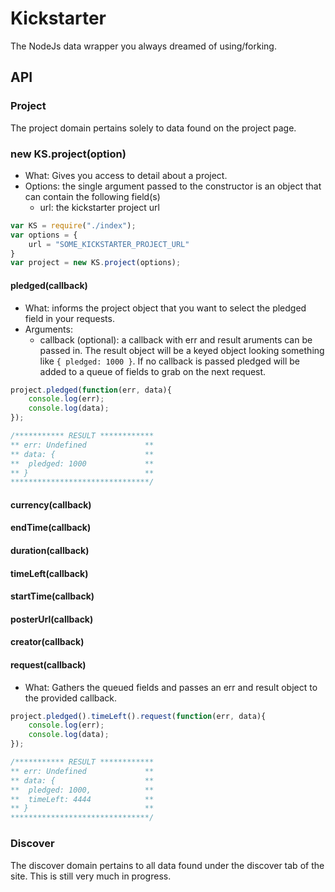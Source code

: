 # Kickstarter

The NodeJs data wrapper you always dreamed of using/forking.

## API

### Project

The project domain pertains solely to data found on the project page. 

### new KS.project(option)
* What: Gives you access to detail about a project.
* Options: the single argument passed to the constructor is an object that can contain the following field(s)
	* url: the kickstarter project url

```javascript
var KS = require("./index");
var options = {
	url = "SOME_KICKSTARTER_PROJECT_URL"
}
var project = new KS.project(options);
```

#### pledged(callback)

* What: informs the project object that you want to select the pledged field in your requests.
* Arguments:
	* callback (optional): a callback with err and result aruments can be passed in. The result object will be a keyed object looking something like `{ pledged: 1000 }`. If no callback is passed pledged will be added to a queue of fields to grab on the next request.

```javascript
project.pledged(function(err, data){
	console.log(err);
	console.log(data);
});

/*********** RESULT ************
** err: Undefined             **
** data: {                    **
** 	pledged: 1000             **
** }                          **
*******************************/
```

#### currency(callback)

#### endTime(callback)

#### duration(callback)

#### timeLeft(callback)

#### startTime(callback)

#### posterUrl(callback)

#### creator(callback)

#### request(callback)

* What: Gathers the queued fields and passes an err and result object to the provided callback.

```javascript
project.pledged().timeLeft().request(function(err, data){
	console.log(err);
	console.log(data);
});

/*********** RESULT ************
** err: Undefined             **
** data: {                    **
** 	pledged: 1000,            **
**  timeLeft: 4444            **
** }                          **
*******************************/
```

### Discover

The discover domain pertains to all data found under the discover tab of the site. This is still very much in progress.



